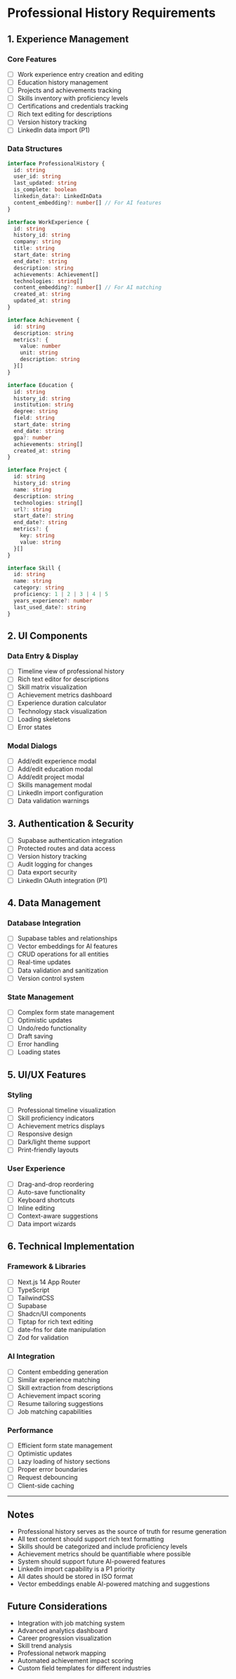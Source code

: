 # Professional History Requirements

## 1. Experience Management
### Core Features
- [ ] Work experience entry creation and editing
- [ ] Education history management
- [ ] Projects and achievements tracking
- [ ] Skills inventory with proficiency levels
- [ ] Certifications and credentials tracking
- [ ] Rich text editing for descriptions
- [ ] Version history tracking
- [ ] LinkedIn data import (P1)

### Data Structures
```typescript
interface ProfessionalHistory {
  id: string
  user_id: string
  last_updated: string
  is_complete: boolean
  linkedin_data?: LinkedInData
  content_embedding?: number[] // For AI features
}

interface WorkExperience {
  id: string
  history_id: string
  company: string
  title: string
  start_date: string
  end_date?: string
  description: string
  achievements: Achievement[]
  technologies: string[]
  content_embedding?: number[] // For AI matching
  created_at: string
  updated_at: string
}

interface Achievement {
  id: string
  description: string
  metrics?: {
    value: number
    unit: string
    description: string
  }[]
}

interface Education {
  id: string
  history_id: string
  institution: string
  degree: string
  field: string
  start_date: string
  end_date: string
  gpa?: number
  achievements: string[]
  created_at: string
}

interface Project {
  id: string
  history_id: string
  name: string
  description: string
  technologies: string[]
  url?: string
  start_date?: string
  end_date?: string
  metrics?: {
    key: string
    value: string
  }[]
}

interface Skill {
  id: string
  name: string
  category: string
  proficiency: 1 | 2 | 3 | 4 | 5
  years_experience?: number
  last_used_date?: string
}
```

## 2. UI Components
### Data Entry & Display
- [ ] Timeline view of professional history
- [ ] Rich text editor for descriptions
- [ ] Skill matrix visualization
- [ ] Achievement metrics dashboard
- [ ] Experience duration calculator
- [ ] Technology stack visualization
- [ ] Loading skeletons
- [ ] Error states

### Modal Dialogs
- [ ] Add/edit experience modal
- [ ] Add/edit education modal
- [ ] Add/edit project modal
- [ ] Skills management modal
- [ ] LinkedIn import configuration
- [ ] Data validation warnings

## 3. Authentication & Security
- [ ] Supabase authentication integration
- [ ] Protected routes and data access
- [ ] Version history tracking
- [ ] Audit logging for changes
- [ ] Data export security
- [ ] LinkedIn OAuth integration (P1)

## 4. Data Management
### Database Integration
- [ ] Supabase tables and relationships
- [ ] Vector embeddings for AI features
- [ ] CRUD operations for all entities
- [ ] Real-time updates
- [ ] Data validation and sanitization
- [ ] Version control system

### State Management
- [ ] Complex form state management
- [ ] Optimistic updates
- [ ] Undo/redo functionality
- [ ] Draft saving
- [ ] Error handling
- [ ] Loading states

## 5. UI/UX Features
### Styling
- [ ] Professional timeline visualization
- [ ] Skill proficiency indicators
- [ ] Achievement metrics displays
- [ ] Responsive design
- [ ] Dark/light theme support
- [ ] Print-friendly layouts

### User Experience
- [ ] Drag-and-drop reordering
- [ ] Auto-save functionality
- [ ] Keyboard shortcuts
- [ ] Inline editing
- [ ] Context-aware suggestions
- [ ] Data import wizards

## 6. Technical Implementation
### Framework & Libraries
- [ ] Next.js 14 App Router
- [ ] TypeScript
- [ ] TailwindCSS
- [ ] Supabase
- [ ] Shadcn/UI components
- [ ] Tiptap for rich text editing
- [ ] date-fns for date manipulation
- [ ] Zod for validation

### AI Integration
- [ ] Content embedding generation
- [ ] Similar experience matching
- [ ] Skill extraction from descriptions
- [ ] Achievement impact scoring
- [ ] Resume tailoring suggestions
- [ ] Job matching capabilities

### Performance
- [ ] Efficient form state management
- [ ] Optimistic updates
- [ ] Lazy loading of history sections
- [ ] Proper error boundaries
- [ ] Request debouncing
- [ ] Client-side caching

---
## Notes
- Professional history serves as the source of truth for resume generation
- All text content should support rich text formatting
- Skills should be categorized and include proficiency levels
- Achievement metrics should be quantifiable where possible
- System should support future AI-powered features
- LinkedIn import capability is a P1 priority
- All dates should be stored in ISO format
- Vector embeddings enable AI-powered matching and suggestions

## Future Considerations
- Integration with job matching system
- Advanced analytics dashboard
- Career progression visualization
- Skill trend analysis
- Professional network mapping
- Automated achievement impact scoring
- Custom field templates for different industries